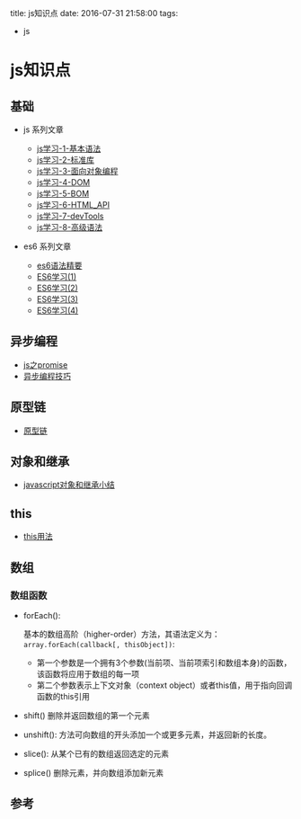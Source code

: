 title: js知识点
date: 2016-07-31 21:58:00
tags:
- js

# js知识点

## 基础

* js 系列文章

	* [js学习-1-基本语法](js学习-1-基本语法.md)
	* [js学习-2-标准库](js学习-2-标准库.md)
	* [js学习-3-面向对象编程](js学习-3-面向对象编程.md)
	* [js学习-4-DOM](js学习-4-DOM.md)
	* [js学习-5-BOM](js学习-5-BOM.md)
	* [js学习-6-HTML_API](js学习-6-HTML_API.md)
	* [js学习-7-devTools](js学习-7-devTools.md)
	* [js学习-8-高级语法](js学习-8-高级语法.md)

* es6 系列文章
	* [es6语法精要](es6语法精要.md)
	* [ES6学习(1)](./es6学习-1.md)
	* [ES6学习(2)](./es6学习-2.md)
	* [ES6学习(3)](./es6学习-3.md)
	* [ES6学习(4)](./es6学习-4.md)
	
		
## 异步编程

* [js之promise](js之promise.md)
* [异步编程技巧](异步编程技巧.md)

## 原型链

* [原型链](原型链.md)

## 对象和继承

* [javascript对象和继承小结](javascript对象和继承小结.md)

## this 

* [this用法](this用法.md)


## 数组

### 数组函数

* forEach(): 

	基本的数组高阶（higher-order）方法，其语法定义为： `array.forEach(callback[, thisObject])`: 
	* 第一个参数是一个拥有3个参数(当前项、当前项索引和数组本身)的函数，该函数将应用于数组的每一项
	* 第二个参数表示上下文对象（context object）或者this值，用于指向回调函数的this引用
	
* shift()	删除并返回数组的第一个元素
* unshift(): 方法可向数组的开头添加一个或更多元素，并返回新的长度。
* slice(): 从某个已有的数组返回选定的元素
* splice()	删除元素，并向数组添加新元素

## 参考



